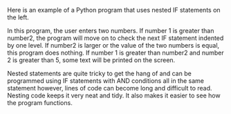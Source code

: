 Here is an example of a Python program that uses nested IF statements on the left. 

In this program, the user enters two numbers. If number 1 is greater than number2, the program will move on to check the next IF statement indented by one level. If number2 is larger or the value of the two numbers is equal, this program does nothing. If number 1 is greater than number2 and number 2 is greater than 5, some text will be printed on the screen.

Nested statements are quite tricky to get the hang of and can be programmed using IF statements with AND conditions all in the same statement however, lines of code can become long and difficult to read. Nesting code keeps it very neat and tidy. It also makes it easier to see how the program functions.

